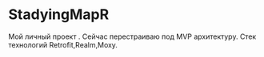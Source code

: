 # StadyingMapR
Мой личный проект .
Сейчас перестраиваю под MVP архитектуру.
Стек технологий Retrofit,Realm,Moxy.
